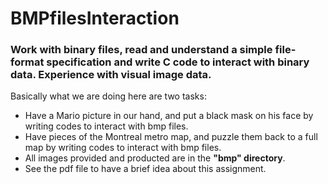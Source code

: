 # BMPfilesInteraction
### Work with binary files, read and understand a simple file- format specification and write C code to interact with binary data. Experience with visual image data.

Basically what we are doing here are two tasks: 
 * Have a Mario picture in our hand, and put a black mask on his face by writing codes to interact with bmp files.
 * Have pieces of the Montreal metro map, and puzzle them back to a full map by writing codes to interact with bmp files.
 * All images provided and producted are in the **"bmp" directory**.
 * See the pdf file to have a brief idea about this assignment.
